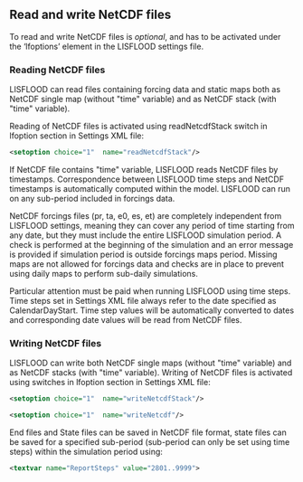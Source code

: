 ## Read and write NetCDF files

To read and write NetCDF files is *optional*, and has to be activated under the ‘lfoptions’ element in the LISFLOOD settings file.


### Reading NetCDF files

LISFLOOD can read files containing forcing data and static maps both as NetCDF single map (without "time" variable) and as NetCDF stack (with "time" variable).

Reading of NetCDF files is activated using readNetcdfStack switch in lfoption section in Settings XML file:

```xml
<setoption choice="1"  name="readNetcdfStack"/>
```

If NetCDF file contains "time" variable, LISFLOOD reads NetCDF files by timestamps. Correspondence between LISFLOOD time steps and NetCDF timestamps is automatically computed within the model. LISFLOOD can run on any sub-period included in forcings data.

NetCDF forcings files (pr, ta, e0, es, et) are completely independent from LISFLOOD settings, meaning they can cover any period of time starting from any date, but they must include the entire LISFLOOD simulation period. A check is performed at the beginning of the simulation and an error message is provided if simulation period is outside forcings maps period. Missing maps are not allowed for forcings data and checks are in place to prevent using daily maps to perform sub-daily simulations.

Particular attention must be paid when running LISFLOOD using time steps. Time steps set in Settings XML file always refer to the date specified as CalendarDayStart. Time step values will be automatically converted to dates and corresponding date values will be read from NetCDF files.

### Writing NetCDF files

LISFLOOD can write both NetCDF single maps (without "time" variable) and as NetCDF stacks (with "time" variable). Writing of NetCDF files is activated using switches in lfoption section in Settings XML file:


```xml
<setoption choice="1"  name="writeNetcdfStack"/>

<setoption choice="1"  name="writeNetcdf"/>
```

End files and State files can be saved in NetCDF file format, state files can be saved for a specified sub-period (sub-period can only be set using time steps) within the simulation period using:

```xml
<textvar name="ReportSteps" value="2801..9999">
```

